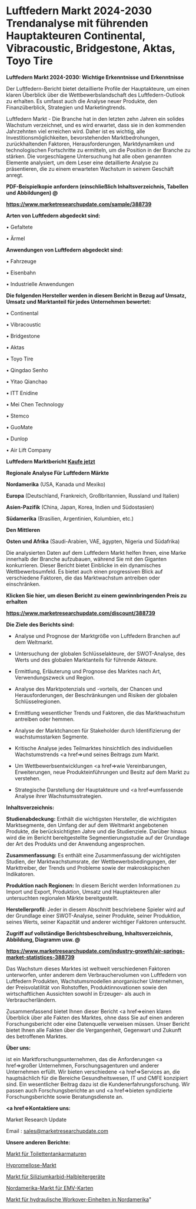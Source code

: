 # Luftfedern Markt 2024-2030 Trendanalyse mit führenden Hauptakteuren Continental, Vibracoustic, Bridgestone, Aktas, Toyo Tire

<strong>Luftfedern Markt 2024-2030: Wichtige Erkenntnisse und Erkenntnisse</strong>

Der Luftfedern-Bericht bietet detaillierte Profile der Hauptakteure, um einen klaren Überblick über die Wettbewerbslandschaft des Luftfedern-Outlook zu erhalten. Es umfasst auch die Analyse neuer Produkte, den Finanzüberblick, Strategien und Marketingtrends.

Luftfedern Markt - Die Branche hat in den letzten zehn Jahren ein solides Wachstum verzeichnet, und es wird erwartet, dass sie in den kommenden Jahrzehnten viel erreichen wird. Daher ist es wichtig, alle Investitionsmöglichkeiten, bevorstehenden Marktbedrohungen, zurückhaltenden Faktoren, Herausforderungen, Marktdynamiken und technologischen Fortschritte zu ermitteln, um die Position in der Branche zu stärken. Die vorgeschlagene Untersuchung hat alle oben genannten Elemente analysiert, um dem Leser eine detaillierte Analyse zu präsentieren, die zu einem erwarteten Wachstum in seinem Geschäft anregt.



<strong><b>PDF-Beispielkopie anfordern (einschließlich Inhaltsverzeichnis, Tabellen und Abbildungen) @ </b></strong>

<strong><a href=https://www.marketresearchupdate.com/sample/388739>

<strong>https://www.marketresearchupdate.com/sample/388739</u></a></strong></strong>



<strong>Arten von Luftfedern abgedeckt sind:</strong>

• Gefaltete

• Ärmel



<strong>Anwendungen von Luftfedern abgedeckt sind:</strong>

• Fahrzeuge

• Eisenbahn

• Industrielle Anwendungen



<strong>Die folgenden Hersteller werden in diesem Bericht in Bezug auf Umsatz, Umsatz und Marktanteil für jedes Unternehmen bewertet:</strong>

• Continental

• Vibracoustic

• Bridgestone

• Aktas

• Toyo Tire

• Qingdao Senho

• Yitao Qianchao

• ITT Enidine

• Mei Chen Technology

• Stemco

• GuoMate

• Dunlop

• Air Lift Company



<strong>Luftfedern Marktbericht <a href=https://www.marketresearchupdate.com/buynow/388739>Kaufe jetzt</a></strong>



<strong>Regionale Analyse Für Luftfedern Märkte</strong>



<strong>Nordamerika</strong> (USA, Kanada und Mexiko)



<strong>Europa</strong> (Deutschland, Frankreich, Großbritannien, Russland und Italien)



<strong>Asien-Pazifik</strong> (China, Japan, Korea, Indien und Südostasien)



<strong>Südamerika</strong> (Brasilien, Argentinien, Kolumbien, etc.)



<strong>Den Mittleren</strong> 

<strong>Osten und Afrika</strong> (Saudi-Arabien, VAE, ägypten, Nigeria und Südafrika)

Die analysierten Daten auf dem Luftfedern Markt helfen Ihnen, eine Marke innerhalb der Branche aufzubauen, während Sie mit den Giganten konkurrieren. Dieser Bericht bietet Einblicke in ein dynamisches Wettbewerbsumfeld. Es bietet auch einen progressiven Blick auf verschiedene Faktoren, die das Marktwachstum antreiben oder einschränken.



<strong>Klicken Sie hier, um diesen Bericht zu einem gewinnbringenden Preis zu erhalten
</strong>

<strong><a href=https://www.marketresearchupdate.com/discount/388739>https://www.marketresearchupdate.com/discount/388739</b></u></strong></a>



<strong>Die Ziele des Berichts sind:</strong>

- Analyse und Prognose der Marktgröße von Luftfedern Branchen auf dem Weltmarkt.

- Untersuchung der globalen Schlüsselakteure, der SWOT-Analyse, des Werts und des globalen Marktanteils für führende Akteure.

- Ermittlung, Erläuterung und Prognose des Marktes nach Art, Verwendungszweck und Region.

- Analyse des Marktpotenzials und -vorteils, der Chancen und Herausforderungen, der Beschränkungen und Risiken der globalen Schlüsselregionen.

- Ermittlung wesentlicher Trends und Faktoren, die das Marktwachstum antreiben oder hemmen.

- Analyse der Marktchancen für Stakeholder durch Identifizierung der wachstumsstarken Segmente.

- Kritische Analyse jedes Teilmarktes hinsichtlich des individuellen Wachstumstrends <a href=>und</a> seines Beitrags zum Markt.

- Um Wettbewerbsentwicklungen <a href=>wie</a> Vereinbarungen, Erweiterungen, neue Produkteinführungen und Besitz auf dem Markt zu verstehen.

- Strategische Darstellung der Hauptakteure und <a href=>umfas</a>sende Analyse ihrer Wachstumsstrategien.



<strong>Inhaltsverzeichnis:</strong>



<strong>Studienabdeckung:</strong> Enthält die wichtigsten Hersteller, die wichtigsten Marktsegmente, den Umfang der auf dem Weltmarkt angebotenen Produkte, die berücksichtigten Jahre und die Studienziele. Darüber hinaus wird die im Bericht bereitgestellte Segmentierungsstudie auf der Grundlage der Art des Produkts und der Anwendung angesprochen.



<strong>Zusammenfassung:</strong> Es enthält eine Zusammenfassung der wichtigsten Studien, der Marktwachstumsrate, der Wettbewerbsbedingungen, der Markttreiber, der Trends und Probleme sowie der makroskopischen Indikatoren.



<strong>Produktion nach Regionen:</strong> In diesem Bericht werden Informationen zu Import und Export, Produktion, Umsatz und Hauptakteuren aller untersuchten regionalen Märkte bereitgestellt.



<strong>Herstellerprofil:</strong> Jeder in diesem Abschnitt beschriebene Spieler wird auf der Grundlage einer SWOT-Analyse, seiner Produkte, seiner Produktion, seines Werts, seiner Kapazität und anderer wichtiger Faktoren untersucht.



<strong><b>Zugriff auf vollständige Berichtsbeschreibung, Inhaltsverzeichnis, Abbildung, Diagramm usw. @ </b></strong>

<strong><a href=https://www.marketresearchupdate.com/industry-growth/air-springs-market-statistices-388739>https://www.marketresearchupdate.com/industry-growth/air-springs-market-statistices-388739</a></strong>

Das Wachstum dieses Marktes ist weltweit verschiedenen Faktoren unterworfen, unter anderem dem Verbrauchervolumen von Luftfedern von Luftfedern Produkten, Wachstumsmodellen anorganischer Unternehmen, der Preisvolatilität von Rohstoffen, Produktinnovationen sowie den wirtschaftlichen Aussichten sowohl in Erzeuger- als auch in Verbraucherländern.

Zusammenfassend bietet Ihnen dieser Bericht <a href=>einen</a> klaren Überblick über alle Fakten des Marktes, ohne dass Sie auf einen anderen Forschungsbericht oder eine Datenquelle verweisen müssen. Unser Bericht bietet Ihnen alle Fakten über die Vergangenheit, Gegenwart und Zukunft des betroffenen Marktes.



<strong>Über uns:</strong>

 ist ein Marktforschungsunternehmen, das die Anforderungen <a href=>großer</a> Unternehmen, Forschungsagenturen und anderer Unternehmen erfüllt. Wir bieten verschiedene <a href=>Services</a> an, die hauptsächlich für die Bereiche Gesundheitswesen, IT und CMFE konzipiert sind. Ein wesentlicher Beitrag dazu ist die Kundenerfahrungsforschung. Wir passen auch Forschungsberichte an und <a href=>bieten</a> syndizierte Forschungsberichte sowie Beratungsdienste an.



<strong><a href=>Kontaktiere uns:</a></strong>

Market Research Update

Email : sales@marketresearchupdate.com



<strong>Unsere anderen Berichte:</strong>

<a href=https://www.linkedin.com/pulse/toilet-tank-fittings-market-2023-challenges-business>Markt für Toilettentankarmaturen</a>

<a href=https://www.linkedin.com/pulse/hypromellose-market-report-2023-top-company-trends>Hypromellose-Markt</a>

<a href=https://www.linkedin.com/pulse/silicon-carbide-sic-semiconductor-devices-market-3f>Markt für Siliziumkarbid-Halbleitergeräte</a>

<a href=https://www.linkedin.com/pulse/north-america-emv-cards-market-size-2023-top>Nordamerika-Markt für EMV-Karten</a>

<a href=https://www.linkedin.com/pulse/north-america-hydraulic-workover-units-market-new-report>Markt für hydraulische Workover-Einheiten in Nordamerika</a>"

